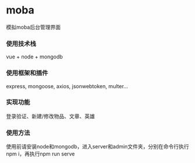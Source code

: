 # moba

模拟moba后台管理界面

### 使用技术栈
vue + node + mongodb

### 使用框架和插件

express, mongoose, axios, jsonwebtoken, multer...

### 实现功能

登录验证、新建/修改物品、文章、英雄

### 使用方法

使用前请安装node和mongodb，进入server和admin文件夹，分别在命令行执行npm i，再执行npm run serve 


